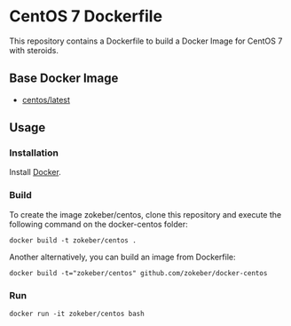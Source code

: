 # CentOS 7 Dockerfile

This repository contains a Dockerfile to build a Docker Image for CentOS 7 with steroids.

## Base Docker Image

* [centos/latest](https://registry.hub.docker.com/_/centos/)

## Usage

### Installation

Install [Docker](https://www.docker.com/).

### Build

To create the image zokeber/centos, clone this repository and execute the following command on the docker-centos folder:

`docker build -t zokeber/centos .`

Another alternatively, you can build an image from Dockerfile:

`docker build -t="zokeber/centos" github.com/zokeber/docker-centos`

### Run

`docker run -it zokeber/centos bash`